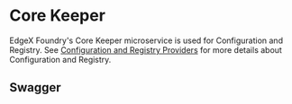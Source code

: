 # Core Keeper

EdgeX Foundry's Core Keeper microservice is used for Configuration and Registry. See [Configuration and Registry Providers](../../microservices/configuration/ConfigurationAndRegistry.md) for more details about Configuration and Registry.

## Swagger

<swagger-ui src="https://raw.githubusercontent.com/edgexfoundry/edgex-go/{{edgexversion}}/openapi/core-keeper.yaml"/>
